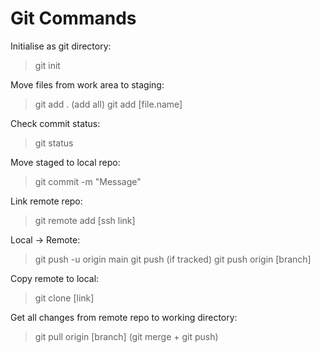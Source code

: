 # Git Commands

Initialise as git directory:

> git init

Move files from work area to staging:

> git add . (add all)
> git add [file.name]

Check commit status:

> git status

Move staged to local repo:

> git commit -m "Message"

Link remote repo:

> git remote add [ssh link]

Local -> Remote:

> git push -u origin main
> git push (if tracked)
> git push origin [branch]

Copy remote to local:

> git clone [link]

Get all changes from remote repo to working directory:

> git pull origin [branch] (git merge + git push)
